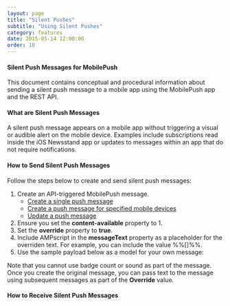 ```yaml
---
layout: page
title: "Silent Pushes"
subtitle: "Using Silent Pushes"
category: features
date: 2015-05-14 12:00:00
order: 10
---
```

#### Silent Push Messages for MobilePush
This document contains conceptual and procedural information about sending a silent push message to a mobile app using the MobilePush app and the REST API.

#### What are Silent Push Messages
A silent push message appears on a mobile app without triggering a visual or audible alert on the mobile device. Examples include subscriptions read inside the iOS Newsstand app or updates to messages within an app that do not require notifications.

#### How to Send Silent Push Messages
Follow the steps below to create and send silent push messages:

1. Create an API-triggered MobilePush message.
	*	[Create a single push message](https://code.exacttarget.com/apis-sdks/rest-api/v1/push/createPushMessage.html)
	*	[Create a push message for specified mobile devices](https://code.exacttarget.com/apis-sdks/rest-api/v1/push/postMessageContactSend.html)
	*	[Update a push message](https://code.exacttarget.com/apis-sdks/rest-api/v1/push/updatePushMessage.html)
1. Ensure you set the **content-available** property to 1.
1. Set the **override** property to **true**.
1. Include AMPscript in the **messageText** property as a placeholder for the overriden text. For example, you can include the value %%[]%%.
1. Use the sample payload below as a model for your own message:

<script src="https://gist.github.com/sfmc-mobilepushsdk/4f4ab7311a39657e9356.js"></script>

Note that you cannot use badge count or sound as part of the message. Once you create the original message, you can pass text to the message using subsequent messages as part of the **Override** value.

#### How to Receive Silent Push Messages

<script src="https://gist.github.com/sfmc-mobilepushsdk/3f0fa4278111b0d6a974.js"></script>